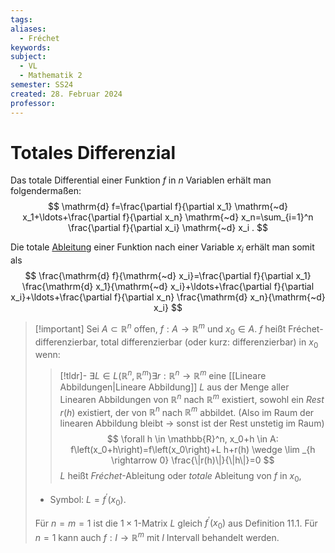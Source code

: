 ```yaml
---
tags: 
aliases:
  - Fréchet
keywords: 
subject:
  - VL
  - Mathematik 2
semester: SS24
created: 28. Februar 2024
professor:
---
```

 

# Totales Differenzial

Das totale Differential einer Funktion $f$ in $n$ Variablen erhält man folgendermaßen:
$$
\mathrm{d} f=\frac{\partial f}{\partial x_1} \mathrm{~d} x_1+\ldots+\frac{\partial f}{\partial x_n} \mathrm{~d} x_n=\sum_{i=1}^n \frac{\partial f}{\partial x_i} \mathrm{~d} x_i .
$$

Die totale [Ableitung](Differenzialrechnung.md) einer Funktion nach einer Variable $x_i$ erhält man somit als
$$
\frac{\mathrm{d} f}{\mathrm{~d} x_i}=\frac{\partial f}{\partial x_1} \frac{\mathrm{d} x_1}{\mathrm{~d} x_i}+\ldots+\frac{\partial f}{\partial x_i}+\ldots+\frac{\partial f}{\partial x_n} \frac{\mathrm{d} x_n}{\mathrm{~d} x_i}
$$


> [!important] Sei $A \subset \mathbb{R}^n$ offen, $f: A \rightarrow \mathbb{R}^m$ und $x_0 \in A$.
> $f$ heißt Fréchet-differenzierbar, total differenzierbar (oder kurz: differenzierbar) in $x_{0}$ wenn: 
> > [!tldr]- $\exists L \in L\left(\mathbb{R}^n, \mathbb{R}^m\right) \exists r: \mathbb{R}^n \rightarrow \mathbb{R}^m$
> > eine [[Lineare Abbildungen|Lineare Abbildung]] $L$ aus der Menge aller Linearen Abbildungen von $\mathbb{R}^n$ nach $\mathbb{R}^m$ existiert, sowohl ein *Rest* $r(h)$ existiert, der von $\mathbb{R}^n$ nach $\mathbb{R}^m$ abbildet.
> > (Also im Raum der linearen Abbildung bleibt $\to$ sonst ist der Rest unstetig im Raum)
> $$
\forall h \in \mathbb{R}^n, x_0+h \in A: f\left(x_0+h\right)=f\left(x_0\right)+L h+r(h) \wedge \lim _{h \rightarrow 0} \frac{\|r(h)\|}{\|h\|}=0
> $$
> $L$ heißt *Fréchet*-Ableitung oder *totale* Ableitung von $f$ in $x_0$,
> - Symbol: $L=f^{\prime}(x_{0})$.
> 
> Für $n=m=1$ ist die $1 \times 1$-Matrix $L$ gleich $f^{\prime}\left(x_0\right)$ aus Definition 11.1. Für $n=1$ kann auch $f: I \rightarrow \mathbb{R}^m$ mit $I$ Intervall behandelt werden.
